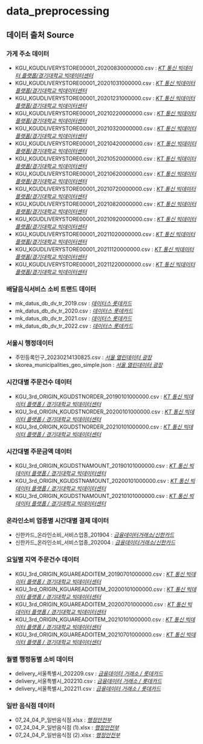# data_preprocessing
## 데이터 출처 Source
### 가게 주소 데이터
* KGU_KGUDLIVERYSTORE00001_20200830000000.csv : [*KT 통신 빅데이터 플랫폼/경기대학교 빅데이터센터*](https://bdp.kt.co.kr/invoke/SOKBP2603/?goodsCode=KGUDLIVERYSTORE00001)
* KGU_KGUDLIVERYSTORE00001_20201031000000.csv : [*KT 통신 빅데이터 플랫폼/경기대학교 빅데이터센터*](https://bdp.kt.co.kr/invoke/SOKBP2603/?goodsCode=KGUDLIVERYSTORE00001)
* KGU_KGUDLIVERYSTORE00001_20201231000000.csv : [*KT 통신 빅데이터 플랫폼/경기대학교 빅데이터센터*](https://bdp.kt.co.kr/invoke/SOKBP2603/?goodsCode=KGUDLIVERYSTORE00001)
* KGU_KGUDLIVERYSTORE00001_20210220000000.csv : [*KT 통신 빅데이터 플랫폼/경기대학교 빅데이터센터*](https://bdp.kt.co.kr/invoke/SOKBP2603/?goodsCode=KGUDLIVERYSTORE00001)
* KGU_KGUDLIVERYSTORE00001_20210320000000.csv : [*KT 통신 빅데이터 플랫폼/경기대학교 빅데이터센터*](https://bdp.kt.co.kr/invoke/SOKBP2603/?goodsCode=KGUDLIVERYSTORE00001)
* KGU_KGUDLIVERYSTORE00001_20210420000000.csv : [*KT 통신 빅데이터 플랫폼/경기대학교 빅데이터센터*](https://bdp.kt.co.kr/invoke/SOKBP2603/?goodsCode=KGUDLIVERYSTORE00001)
* KGU_KGUDLIVERYSTORE00001_20210520000000.csv : [*KT 통신 빅데이터 플랫폼/경기대학교 빅데이터센터*](https://bdp.kt.co.kr/invoke/SOKBP2603/?goodsCode=KGUDLIVERYSTORE00001)
* KGU_KGUDLIVERYSTORE00001_20210620000000.csv : [*KT 통신 빅데이터 플랫폼/경기대학교 빅데이터센터*](https://bdp.kt.co.kr/invoke/SOKBP2603/?goodsCode=KGUDLIVERYSTORE00001)
* KGU_KGUDLIVERYSTORE00001_20210720000000.csv : [*KT 통신 빅데이터 플랫폼/경기대학교 빅데이터센터*](https://bdp.kt.co.kr/invoke/SOKBP2603/?goodsCode=KGUDLIVERYSTORE00001)
* KGU_KGUDLIVERYSTORE00001_20210820000000.csv : [*KT 통신 빅데이터 플랫폼/경기대학교 빅데이터센터*](https://bdp.kt.co.kr/invoke/SOKBP2603/?goodsCode=KGUDLIVERYSTORE00001)
* KGU_KGUDLIVERYSTORE00001_20210920000000.csv : [*KT 통신 빅데이터 플랫폼/경기대학교 빅데이터센터*](https://bdp.kt.co.kr/invoke/SOKBP2603/?goodsCode=KGUDLIVERYSTORE00001)
* KGU_KGUDLIVERYSTORE00001_20211020000000.csv : [*KT 통신 빅데이터 플랫폼/경기대학교 빅데이터센터*](https://bdp.kt.co.kr/invoke/SOKBP2603/?goodsCode=KGUDLIVERYSTORE00001)
* KGU_KGUDLIVERYSTORE00001_20211120000000.csv : [*KT 통신 빅데이터 플랫폼/경기대학교 빅데이터센터*](https://bdp.kt.co.kr/invoke/SOKBP2603/?goodsCode=KGUDLIVERYSTORE00001)
* KGU_KGUDLIVERYSTORE00001_20211220000000.csv : [*KT 통신 빅데이터 플랫폼/경기대학교 빅데이터센터*](https://bdp.kt.co.kr/invoke/SOKBP2603/?goodsCode=KGUDLIVERYSTORE00001)
### 배달음식서비스 소비 트랜드 데이터
* mk_datus_db_dv_tr_2019.csv : [*데이터스 롯데카드*](https://datus.lottecard.co.kr/data/dataProductView.lc?pdId=990000000001201)
* mk_datus_db_dv_tr_2020.csv : [*데이터스 롯데카드*](https://datus.lottecard.co.kr/data/dataProductView.lc?pdId=990000000001201)
* mk_datus_db_dv_tr_2021.csv : [*데이터스 롯데카드*](https://datus.lottecard.co.kr/data/dataProductView.lc?pdId=990000000001201)
* mk_datus_db_dv_tr_2022.csv : [*데이터스 롯데카드*](https://datus.lottecard.co.kr/data/dataProductView.lc?pdId=990000000001201)
### 서울시 행정데이터
* 주민등록인구_20230214130825.csv : [*서울 열린데이터 광장*](https://data.seoul.go.kr/dataList/419/S/2/datasetView.do)
* skorea_municipalities_geo_simple.json : [*서울 열린데이터 광장*](http://data.seoul.go.kr/dataList/OA-12582/S/1/datasetView.do)
### 시간대별 주문건수 데이터
* KGU_3rd_ORIGIN_KGUDSTNORDER_20190101000000.csv : [*KT 통신 빅데이터 플랫폼 / 경기대학교 빅데이터센터*](https://bdp.kt.co.kr/invoke/SOKBP2603/?goodsCode=KGUDSTNORDER)
* KGU_3rd_ORIGIN_KGUDSTNORDER_20200101000000.csv : [*KT 통신 빅데이터 플랫폼 / 경기대학교 빅데이터센터*](https://bdp.kt.co.kr/invoke/SOKBP2603/?goodsCode=KGUDSTNORDER)
* KGU_3rd_ORIGIN_KGUDSTNORDER_20210101000000.csv : [*KT 통신 빅데이터 플랫폼 / 경기대학교 빅데이터센터*](https://bdp.kt.co.kr/invoke/SOKBP2603/?goodsCode=KGUDSTNORDER)
### 시간대별 주문금액 데이터
* KGU_3rd_ORIGIN_KGUDSTNAMOUNT_20190101000000.csv : [*KT 통신 빅데이터 플랫폼 / 경기대학교 빅데이터센터*](https://bdp.kt.co.kr/invoke/SOKBP2603/?goodsCode=KGUDSTNAMOUNT)
* KGU_3rd_ORIGIN_KGUDSTNAMOUNT_20200101000000.csv : [*KT 통신 빅데이터 플랫폼 / 경기대학교 빅데이터센터*](https://bdp.kt.co.kr/invoke/SOKBP2603/?goodsCode=KGUDSTNAMOUNT)
* KGU_3rd_ORIGIN_KGUDSTNAMOUNT_20210101000000.csv : [*KT 통신 빅데이터 플랫폼 / 경기대학교 빅데이터센터*](https://bdp.kt.co.kr/invoke/SOKBP2603/?goodsCode=KGUDSTNAMOUNT)
### 온라인소비 업종별 시간대별 결제 데이터
* 신한카드_온라인소비_서비스업종_201904 : [*금융데이터거래소/신한카드*](https://www.findatamall.or.kr/fsec/dataProd/generalDataProdDetail.do?cmnx=44&goods_id=c6fb3a40-af44-11eb-9f58-f220ef21bb88)
* 신한카드_온라인소비_서비스업종_202004 : [*금융데이터거래소/신한카드*](https://www.findatamall.or.kr/fsec/dataProd/generalDataProdDetail.do?cmnx=44&goods_id=c6fb3a40-af44-11eb-9f58-f220ef21bb88)
### 요일별 지역 주문건수 데이터
* KGU_3rd_ORIGIN_KGUAREADOITEM_20190701000000.csv : [*KT 통신 빅데이터 플랫폼 / 경기대학교 빅데이터센터*](https://bdp.kt.co.kr/invoke/SOKBP2603/?goodsCode=KGUAREADOITEM)
* KGU_3rd_ORIGIN_KGUAREADOITEM_20200101000000.csv : [*KT 통신 빅데이터 플랫폼 / 경기대학교 빅데이터센터*](https://bdp.kt.co.kr/invoke/SOKBP2603/?goodsCode=KGUAREADOITEM)
* KGU_3rd_ORIGIN_KGUAREADOITEM_20200701000000.csv : [*KT 통신 빅데이터 플랫폼 / 경기대학교 빅데이터센터*](https://bdp.kt.co.kr/invoke/SOKBP2603/?goodsCode=KGUAREADOITEM)
* KGU_3rd_ORIGIN_KGUAREADOITEM_20210101000000.csv : [*KT 통신 빅데이터 플랫폼 / 경기대학교 빅데이터센터*](https://bdp.kt.co.kr/invoke/SOKBP2603/?goodsCode=KGUAREADOITEM)
* KGU_3rd_ORIGIN_KGUAREADOITEM_20210701000000.csv : [*KT 통신 빅데이터 플랫폼 / 경기대학교 빅데이터센터*](https://bdp.kt.co.kr/invoke/SOKBP2603/?goodsCode=KGUAREADOITEM)
### 월별 행정동별 소비 데이터
* delivery_서울특별시_202209.csv : [*금융데이터 거래소 / 롯데카드*](https://www.findatamall.or.kr/fsec/dataProd/generalDataProdDetail.do?cmnx=44&goods_id=89ffd5af-5a8e-11ed-9f58-f220ef21bb88)
* delivery_서울특별시_202210.csv : [*금융데이터 거래소 / 롯데카드*](https://www.findatamall.or.kr/fsec/dataProd/generalDataProdDetail.do?cmnx=44&goods_id=9b2980b1-64b9-11ed-9f58-f220ef21bb88)
* delivery_서울특별시_202211.csv : [*금융데이터 거래소 / 롯데카드*](https://www.findatamall.or.kr/fsec/dataProd/generalDataProdDetail.do?cmnx=44&goods_id=62cd07ea-7556-11ed-9f58-f220ef21bb88)
### 일반 음식점 데이터
* 07_24_04_P_일반음식점.xlsx : [*행정안전부*](https://www.data.go.kr/data/15045016/fileData.do?recommendDataYn=Y)
* 07_24_04_P_일반음식점 (1).xlsx : [*행정안전부*](https://www.data.go.kr/data/15045016/fileData.do?recommendDataYn=Y)
* 07_24_04_P_일반음식점 (2).xlsx : [*행정안전부*](https://www.data.go.kr/data/15045016/fileData.do?recommendDataYn=Y)
